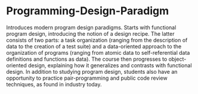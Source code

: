 # Programming-Design-Paradigm
Introduces modern program design paradigms. Starts with functional program design, introducing the notion of a design recipe. The latter consists of two parts: a task organization (ranging from the description of data to the creation of a test suite) and a data-oriented approach to the organization of programs (ranging from atomic data to self-referential data definitions and functions as data). The course then progresses to object-oriented design, explaining how it generalizes and contrasts with functional design. In addition to studying program design, students also have an opportunity to practice pair-programming and public code review techniques, as found in industry today.
